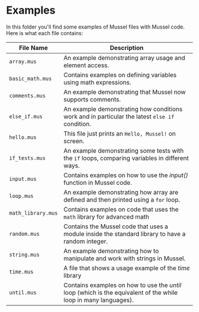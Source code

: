 # Examples

In this folder you'll find some examples of Mussel files with Mussel code. Here is what each file contains:

| File Name       | Description                                                                 |
|------------------|-----------------------------------------------------------------------------|
| `array.mus`     | An example demonstrating array usage and element access.                   |
| `basic_math.mus`| Contains examples on defining variables using math expressions.            |
| `comments.mus`  | An example demonstrating that Mussel now supports comments.                |
| `else_if.mus`   | An example demonstrating how conditions work and in particular the latest `else if` condition. |
| `hello.mus`     | This file just prints an `Hello, Mussel!` on screen.                       |
| `if_tests.mus`  | An example demonstrating some tests with the `if` loops, comparing variables in different ways. |
| `input.mus`     | Contains examples on how to use the *input()* function in Mussel code.     |
| `loop.mus`      | An example demonstrating how array are defined and then printed using a `for` loop. |
| `math_library.mus`| Contains examples on code that uses the `math` library for advanced math            |
| `random.mus`    | Contains the Mussel code that uses a module inside the standard library to have a random integer. |
| `string.mus`    | An example demonstrating how to manipulate and work with strings in Mussel. |
| `time.mus`      | A file that shows a usage example of the *time* library |
| `until.mus`     | Contains examples on how to use the *until* loop (which is the equivalent of the while loop in many languages). |
